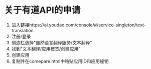 # 关于有道API的申请

1. 进入链接https://ai.youdao.com/console/#/service-singleton/text-translation
2. 注册/登录
3. 侧边栏选择"自然语言翻译服务/文本翻译"
4. 找到"文本翻译/应用概览/创建应用"
5. 创建应用
6. 复制并在comepare.html中粘贴应用ID和应用秘钥